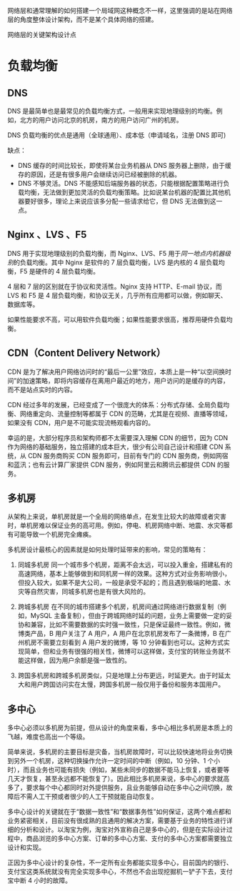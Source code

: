 网络层和通常理解的如何搭建一个局域网这种概念不一样，这里强调的是站在网络层的角度整体设计架构，而不是某个具体网络的搭建。

网络层的关键架构设计点

# 负载均衡


## DNS

DNS 是最简单也是最常见的负载均衡方式，一般用来实现地理级别的均衡。例如，北方的用户访问北京的机房，南方的用户访问广州的机房。

DNS 负载均衡的优点是通用（全球通用）、成本低（申请域名，注册 DNS 即可)

缺点：
- DNS 缓存的时间比较长，即使将某台业务机器从 DNS 服务器上删除，由于缓存的原因，还是有很多用户会继续访问已经被删除的机器。
- DNS 不够灵活。DNS 不能感知后端服务器的状态，只能根据配置策略进行负载均衡，无法做到更加灵活的负载均衡策略。比如说某台机器的配置比其他机器要好很多，理论上来说应该多分配一些请求给它，但 DNS 无法做到这一点。

## Nginx 、LVS 、F5

DNS 用于实现地理级别的负载均衡，而 Nginx、LVS、F5 用于*同一地点内机器级别*的负载均衡。其中 Nginx 是软件的 7 层负载均衡，LVS 是内核的 4 层负载均衡，F5 是硬件的 4 层负载均衡。

4 层和 7 层的区别就在于协议和灵活性。Nginx 支持 HTTP、E-mail 协议，而 LVS 和 F5 是 4 层负载均衡，和协议无关，几乎所有应用都可以做，例如聊天、数据库等。

如果性能要求不高，可以用软件负载均衡；如果性能要求很高，推荐用硬件负载均衡。

## CDN（Content Delivery Network）
CDN 是为了解决用户网络访问时的“最后一公里”效应，本质上是一种“以空间换时间”的加速策略，即将内容缓存在离用户最近的地方，用户访问的是缓存的内容，而不是站点实时的内容。

CDN 经过多年的发展，已经变成了一个很庞大的体系：分布式存储、全局负载均衡、网络重定向、流量控制等都属于 CDN 的范畴，尤其是在视频、直播等领域，如果没有 CDN，用户是不可能实现流畅观看内容的。

幸运的是，大部分程序员和架构师都不太需要深入理解 CDN 的细节，因为 CDN 作为网络的基础服务，独立搭建的成本巨大，很少有公司自己设计和搭建 CDN 系统，从 CDN 服务商购买 CDN 服务即可，目前有专门的 CDN 服务商，例如网宿和蓝汛；也有云计算厂家提供 CDN 服务，例如阿里云和腾讯云都提供 CDN 的服务。


## 多机房

从架构上来说，单机房就是一个全局的网络单点，在发生比较大的故障或者灾害时，单机房难以保证业务的高可用。例如，停电、机房网络中断、地震、水灾等都有可能导致一个机房完全瘫痪。

多机房设计最核心的因素就是如何处理时延带来的影响，常见的策略有：

1. 同城多机房
	同一个城市多个机房，距离不会太远，可以投入重金，搭建私有的高速网络，基本上能够做到和同机房一样的效果。这种方式对业务影响很小，但投入较大，如果不是大公司，一般是承受不起的；而且遇到极端的地震、水灾等自然灾害，同城多机房也是有很大风险的。
	
2. 跨城多机房
	在不同的城市搭建多个机房，机房间通过网络进行数据复制（例如，MySQL 主备复制），但由于跨城网络时延的问题，业务上需要做一定的妥协和兼容，比如不需要数据的实时强一致性，只是保证最终一致性。例如，微博类产品，B 用户关注了 A 用户，A 用户在北京机房发布了一条微博，B 在广州机房不需要立刻看到 A 用户发的微博，等 10 分钟看到也可以。这种方式实现简单，但和业务有很强的相关性，微博可以这样做，支付宝的转账业务就不能这样做，因为用户余额是强一致性的。
1. 跨国多机房和跨城多机房类似，只是地理上分布更远，时延更大。由于时延太大和用户跨国访问实在太慢，跨国多机房一般仅用于备份和服务本国用户。


## 多中心
多中心必须以多机房为前提，但从设计的角度来看，多中心相比多机房是本质上的飞越，难度也高出一个等级。

简单来说，多机房的主要目标是灾备，当机房故障时，可以比较快速地将业务切换到另外一个机房，这种切换操作允许一定时间的中断（例如，10 分钟、1 个小时），而且业务也可能有损失（例如，某些未同步的数据不能马上恢复，或者要等几天才恢复，甚至永远都不能恢复了）。因此相比多机房来说，多中心的要求就高多了，要求每个中心都同时对外提供服务，且业务能够自动在多中心之间切换，故障后不需人工干预或者很少的人工干预就能自动恢复。

多中心设计的关键就在于“数据一致性”和“数据事务性”如何保证，这两个难点都和业务紧密相关，目前没有很成熟的且通用的解决方案，需要基于业务的特性进行详细的分析和设计。以淘宝为例，淘宝对外宣称自己是多中心的，但是在实际设计过程中，商品浏览的多中心方案、订单的多中心方案、支付的多中心方案都需要独立设计和实现。

正因为多中心设计的复杂性，不一定所有业务都能实现多中心，目前国内的银行、支付宝这类系统就没有完全实现多中心，不然也不会出现挖掘机一铲子下去，支付宝中断 4 小时的故障。